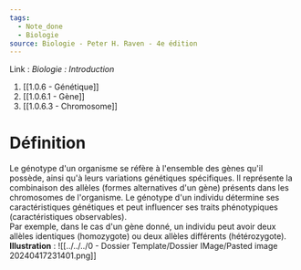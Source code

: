 ```yaml
---
tags:
  - Note_done
  - Biologie
source: Biologie - Peter H. Raven - 4e édition
---
```


Link :
_Biologie : Introduction_
1. [[1.0.6 - Génétique]]
2. [[1.0.6.1 - Gène]]
3. [[1.0.6.3 - Chromosome]]

# Définition
Le génotype d'un organisme se réfère à l'ensemble des gènes qu'il possède, ainsi qu'à leurs variations génétiques spécifiques. Il représente la combinaison des allèles (formes alternatives d'un gène) présents dans les chromosomes de l'organisme. Le génotype d'un individu détermine ses caractéristiques génétiques et peut influencer ses traits phénotypiques (caractéristiques observables).
\
Par exemple, dans le cas d'un gène donné, un individu peut avoir deux allèles identiques (homozygote) ou deux allèles différents (hétérozygote).
**Illustration** : ![[../../../0 - Dossier Template/Dossier IMage/Pasted image 20240417231401.png]]
